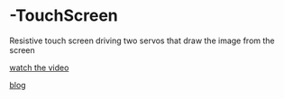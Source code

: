 # -TouchScreen
Resistive touch screen driving two servos that draw the image from the screen

[watch the video](https://www.youtube.com/watch?v=n5wATzZtE5I&t=28s)

[blog](https://www.youtube.com/redirect?redir_token=LDPZbYCkVoq5ahLtKQP4IlbQF9V8MTU4MDcyMjY4NEAxNTgwNjM2Mjg0&q=http%3A%2F%2Fwww.jangeox.be%2F2014%2F02%2Fresistive-touch-panel-with-arduino.html&v=n5wATzZtE5I&event=video_description)
